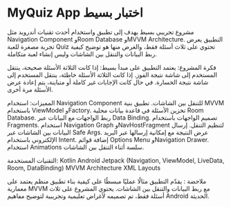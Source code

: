 
# MyQuiz App اختبار بسيط

مشروع تجريبي بسيط يهدف إلى تطبيق واستخدام أحدث تقنيات أندرويد مثل Navigation Component وRoom Database وMVVM Architecture.
التطبيق يعرض تجربة مصغرة للعبة Quiz تحتوي على ثلاث أسئلة فقط، والغرض منها هو توضيح كيفية ربط البيانات والتنقل بين الشاشات وليس إنشاء لعبة متكاملة.

فكرة المشروع:
يعتمد التطبيق على مبدأ بسيط:
إذا كانت الثلاثة الأسئلة صحيحة، ينتقل المستخدم إلى شاشة نتيجة الفوز.
إذا كانت الثلاثة الأسئلة خاطئة، ينتقل المستخدم إلى شاشة نتيجة الخسارة.
في حال كانت الإجابات غير كاملة أو متباينة، يتم إعادة عرض الأسئلة مرة أخرى.

المميزات:
استخدام Navigation Component للتنقل بين الشاشات.
تطبيق بنية MVVM باستخدام ViewModel وFactory.
تخزين الأسئلة في قاعدة بيانات محلية Room Database.
ربط الواجهات مع البيانات عبر Data Binding.
تصميم الواجهات باستخدام Fragments.
استخدام Navigation Graph وNavHostFragment لتنظيم التنقل.
إرسال البيانات بين الشاشات عبر Safe Args.
عرض النتيجة مع إمكانية إرسالها عبر البريد الإلكتروني باستخدام Intent.
إضافة قوائم Options Menu وNavigation Drawer.
استخدام Animations سلسة أثناء التنقل بين الشاشات.

التقنيات المستخدمة:
Kotlin
Android Jetpack (Navigation, ViewModel, LiveData, Room, DataBinding)
MVVM Architecture
XML Layouts

ملاحضة :
يقدّم التطبيق مثالًا عمليًا مبسطًا على كيفية بناء تطبيق منظم يعتمد على معمارية MVVM مع ربط البيانات والتنقل بين الشاشات.
يحتوي المشروع على ثلاث أسئلة فقط، تم تصميمه لأغراض تعليمية وتجريبية لتوضيح مفاهيم Android الحديثة.